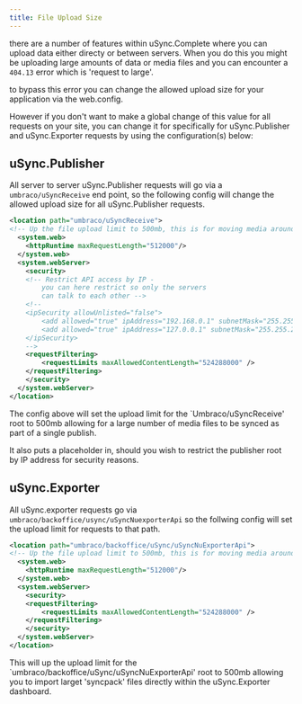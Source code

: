 ```yaml
---
title: File Upload Size
---
```


there are a number of features within uSync.Complete where you can upload data either directy or between servers. When you do this you might be uploading large amounts of data or media files and you can encounter a `404.13` error which is 'request to large'.

to bypass this error you can change the allowed upload size for your application via the web.config.

However if you don't want to make a global change of this value for all requests on your site, you can change it for specifically for uSync.Publisher and uSync.Exporter requests by using the configuration(s) below:

## uSync.Publisher

All server to server uSync.Publisher requests will go via a `umbraco/uSyncReceive` end point, so the following config will change the allowed upload size for all uSync.Publisher requests.

```xml title="web.config"
<location path="umbraco/uSyncReceive">
<!-- Up the file upload limit to 500mb, this is for moving media around -->
  <system.web>
    <httpRuntime maxRequestLength="512000"/>
  </system.web>
  <system.webServer>
    <security>
    <!-- Restrict API access by IP -
        you can here restrict so only the servers
        can talk to each other -->
    <!--
    <ipSecurity allowUnlisted="false">
        <add allowed="true" ipAddress="192.168.0.1" subnetMask="255.255.255.0" />
        <add allowed="true" ipAddress="127.0.0.1" subnetMask="255.255.255.0" />
    </ipSecurity>
    -->
    <requestFiltering>
        <requestLimits maxAllowedContentLength="524288000" />
    </requestFiltering>
    </security>
  </system.webServer>
</location>
```

The config above will set the upload limit for the `Umbraco/uSyncReceive' root to 500mb allowing for a large number of media files to be synced as part of a single publish.

It also puts a placeholder in, should you wish to restrict the publisher root by IP address for security reasons.

## uSync.Exporter

All uSync.exporter requests go via `umbraco/backoffice/usync/uSyncNuexporterApi` so the follwing config will set the upload limit for requests to that path.

```xml title="web.config"
<location path="umbraco/backoffice/uSync/uSyncNuExporterApi">
<!-- Up the file upload limit to 500mb, this is for moving media around -->
  <system.web>
    <httpRuntime maxRequestLength="512000"/>
  </system.web>
  <system.webServer>
    <security>
    <requestFiltering>
        <requestLimits maxAllowedContentLength="524288000" />
    </requestFiltering>
    </security>
  </system.webServer>
</location>
```

This will up the upload limit for the `umbraco/backoffice/uSync/uSyncNuExporterApi' root to 500mb allowing you to import larget 'syncpack' files directly within the uSync.Exporter dashboard.

